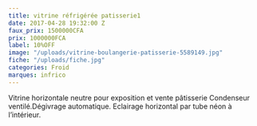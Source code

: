 ```yaml
---
title: vitrine réfrigérée patisserie1
date: 2017-04-28 19:32:00 Z
faux_prix: 1500000CFA
prix: 1000000FCA
label: 10%OFF
image: "/uploads/vitrine-boulangerie-patisserie-5589149.jpg"
fiche: "/uploads/fiche.jpg"
categories: Froid
marques: infrico
---
```


Vitrine horizontale neutre pour exposition et vente pâtisserie Condenseur ventilé.Dégivrage automatique.
Eclairage horizontal par tube néon à l’intérieur.

